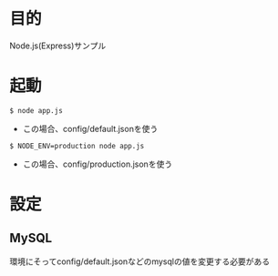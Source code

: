 # 目的
Node.js(Express)サンプル

# 起動
```
$ node app.js
```
* この場合、config/default.jsonを使う

```
$ NODE_ENV=production node app.js
```
* この場合、config/production.jsonを使う

# 設定
## MySQL
環境にそってconfig/default.jsonなどのmysqlの値を変更する必要がある
